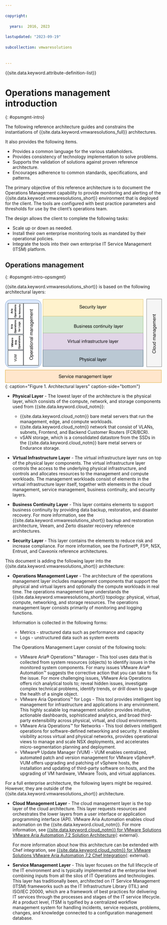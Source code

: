 ```yaml
---

copyright:

  years:  2016, 2023

lastupdated: "2023-09-19"

subcollection: vmwaresolutions


---
```


{{site.data.keyword.attribute-definition-list}}

# Operations management introduction
{: #opsmgmt-intro}

The following reference architecture guides and constrains the instantiations of {{site.data.keyword.vmwaresolutions_full}} architectures.

It also provides the following items.
* Provides a common language for the various stakeholders.
* Provides consistency of technology implementation to solve problems.
* Supports the validation of solutions against proven reference architecture.
* Encourages adherence to common standards, specifications, and patterns.

The primary objective of this reference architecture is to document the Operations Management capability to provide monitoring and alerting of the {{site.data.keyword.vmwaresolutions_short}} environment that is deployed for the client. The tools are configured with best practice parameters and thresholds for use by the client’s operations team.

The design allows the client to complete the following tasks:
* Scale up or down as needed.
* Install their own enterprise monitoring tools as mandated by their operational policies.
* Integrate the tools into their own enterprise IT Service Management (ITSM) platform.

## Operations management
{: #opsmgmt-intro-opsmgmt}

{{site.data.keyword.vmwaresolutions_short}} is based on the following architectural layers:

![Architecture diagram](../../images/opsmgmt-architecture.svg "Architecture diagram"){: caption="Figure 1. Architectural layers" caption-side="bottom"}

* **Physical Layer** - The lowest layer of the architecture is the physical layer, which consists of the compute, network, and storage components used from {{site.data.keyword.cloud_notm}}:
   * {{site.data.keyword.cloud_notm}} bare metal servers that run the management, edge, and compute workloads.
   * {{site.data.keyword.cloud_notm}} network that consist of VLANs, subnets, Frontend, and Backend Customer Routers (FCR/BCR).
   * vSAN storage, which is a consolidated datastore from the SSDs in the {{site.data.keyword.cloud_notm}} bare metal servers or Endurance storage.

* **Virtual Infrastructure Layer** - The virtual infrastructure layer runs on top of the physical layer components. The virtual infrastructure layer controls the access to the underlying physical infrastructure, and controls and allocates resources to the management and compute workloads. The management workloads consist of elements in the virtual infrastructure layer itself, together with elements in the cloud management, service management, business continuity, and security layers.

* **Business Continuity Layer** - This layer contains elements to support business continuity by providing data backup, restoration, and disaster recovery. For more information, see the {{site.data.keyword.vmwaresolutions_short}} backup and restoration architecture, Veeam, and Zerto disaster recovery reference architectures.

* **Security Layer** - This layer contains the elements to reduce risk and increase compliance. For more information, see the Fortinet®, F5®, NSX, Entrust, and Caveonix reference architectures.

This document is adding the following layer into the {{site.data.keyword.vmwaresolutions_short}} architecture:

* **Operations Management Layer** - The architecture of the operations management layer includes management components that support the physical and virtual layers and optionally the compute workloads in real time. The operations management layer understands the {{site.data.keyword.vmwaresolutions_short}} topology: physical, virtual, compute, networking, and storage resources. The operations management layer consists primarily of monitoring and logging functions.

    Information is collected in the following forms:
    * Metrics - structured data such as performance and capacity
    * Logs - unstructured data such as system events

    The Operations Management Layer consist of the following tools:
    * VMware Aria® Operations™ Manager - This tool uses data that is collected from system resources (objects) to identify issues in the monitored system components. For many issues VMware Aria® Automation™ suggests the corrective action that you can take to fix the issue. For more challenging issues, VMware Aria Operations offers rich analytical tools to; reveal hidden issues, investigate complex technical problems, identify trends, or drill down to gauge the health of a single object.
    * VMware Aria Operations™ for Logs - This tool provides intelligent log management for infrastructure and applications in any environment. This highly scalable log management solution provides intuitive, actionable dashboards, sophisticated analytics, and broad third-party extensibility across physical, virtual, and cloud environments.
    * VMware Aria Operations™ for Networks - This tool delivers intelligent operations for software-defined networking and security. It enables visibility across virtual and physical networks, provides operational views to manage and scale NSX deployments, and accelerates micro-segmentation planning and deployment.
    * VMware® Update Manager (VUM) - VUM enables centralized, automated patch and version management for VMware vSphere®. VUM offers upgrading and patching of vSphere hosts, the installation and updating of third-party software on hosts, and the upgrading of VM hardware, VMware Tools, and virtual appliances.

For a full enterprise architecture, the following layers might be required. However, they are outside of the {{site.data.keyword.vmwaresolutions_short}} architecture.

* **Cloud Management Layer** - The cloud management layer is the top layer of the cloud architecture. This layer requests resources and orchestrates the lower layers from a user interface or application programming interface (API). VMware Aria Automation enables cloud automation on the {{site.data.keyword.cloud_notm}}. For more information, see [{{site.data.keyword.cloud_notm}} for VMware Solutions VMware Aria Automation 7.2 Solution Architecture](https://www.ibm.com/cloud/architecture/files/IBM_Cloud_for_VMware_Solutions_VRA_Architecture_v1.pdf){: external}.

   For more information about how this architecture can be extended with Chef integration, see [{{site.data.keyword.cloud_notm}} for VMware Solutions VMware Aria Automation 7.2 Chef Integration](https://www.ibm.com/cloud/architecture/files/IBM_Cloud_for_VMware_Solutions_VRA_Chef_Integration_Architecture.pdf){: external}.

* **Service Management Layer** - This layer focuses on the full lifecycle of the IT environment and is typically implemented at the enterprise level combining inputs from all the silos of IT Operations and technologies. This layer has traditionally been, architected on IT Service Management (ITSM) frameworks such as the IT Infrastructure Library (ITIL) and ISO/IEC 20000, which are a framework of best practices for delivering IT services through the processes and stages of the IT service lifecycle. At a product level, ITSM is typified by a centralized workflow management system for handling incidents, service requests, problems, changes, and knowledge connected to a configuration management database.
